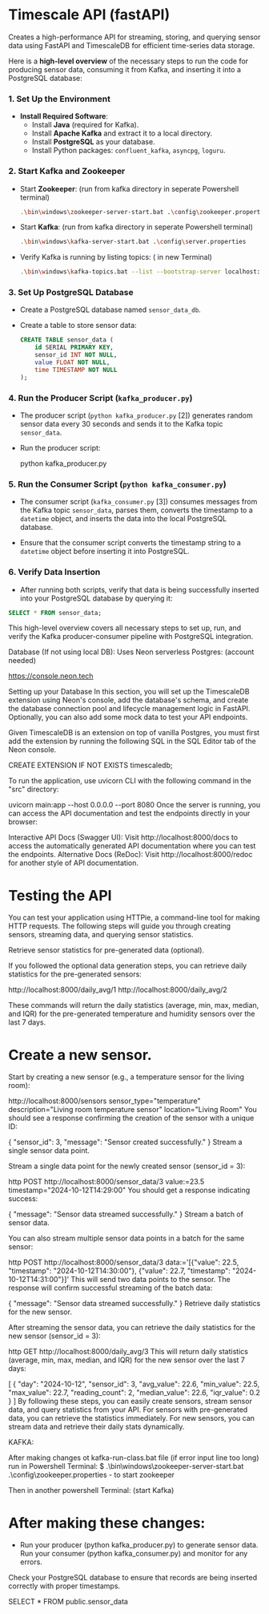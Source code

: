# Timescale API (fastAPI)


Creates a high-performance API for streaming, storing, and querying sensor data using FastAPI and TimescaleDB for efficient time-series data storage.


Here is a **high-level overview** of the necessary steps to run the code for producing sensor data, consuming it from Kafka, and inserting it into a PostgreSQL database:

### **1. Set Up the Environment**

- **Install Required Software**:
  - Install **Java** (required for Kafka).
  - Install **Apache Kafka** and extract it to a local directory.
  - Install **PostgreSQL** as your database.
  - Install Python packages: `confluent_kafka`, `asyncpg`, `loguru`.

### **2. Start Kafka and Zookeeper**

- Start **Zookeeper**: (run from kafka directory in seperate Powershell terminal)
  ```bash
  .\bin\windows\zookeeper-server-start.bat .\config\zookeeper.properties
  ```
  
- Start **Kafka**: (run from kafka directory in seperate Powershell terminal)
  ```bash
  .\bin\windows\kafka-server-start.bat .\config\server.properties
  ```

- Verify Kafka is running by listing topics: ( in new Terminal)
  ```bash
  .\bin\windows\kafka-topics.bat --list --bootstrap-server localhost:9092
  ```

### **3. Set Up PostgreSQL Database**

- Create a PostgreSQL database named `sensor_data_db`.
  
- Create a table to store sensor data:
  ```sql
  CREATE TABLE sensor_data (
      id SERIAL PRIMARY KEY,
      sensor_id INT NOT NULL,
      value FLOAT NOT NULL,
      time TIMESTAMP NOT NULL
  );
  ```

### **4. Run the Producer Script (`kafka_producer.py`)**

- The producer script (`python kafka_producer.py` [2]) generates random sensor data every 30 seconds and sends it to the Kafka topic `sensor_data`.

- Run the producer script:
 
  python kafka_producer.py
 

### **5. Run the Consumer Script (`python kafka_consumer.py`)**

- The consumer script (`kafka_consumer.py` [3]) consumes messages from the Kafka topic `sensor_data`, parses them, converts the timestamp to a `datetime` object, and inserts the data into the local PostgreSQL database.

- Ensure that the consumer script converts the timestamp string to a `datetime` object before inserting it into PostgreSQL.

### **6. Verify Data Insertion**

- After running both scripts, verify that data is being successfully inserted into your PostgreSQL database by querying it:

```sql
SELECT * FROM sensor_data;
```

This high-level overview covers all necessary steps to set up, run, and verify the Kafka producer-consumer pipeline with PostgreSQL integration.


Database (If not using local DB): 
Uses Neon serverless Postgres: (account needed)

https://console.neon.tech

Setting up your Database
In this section, you will set up the TimescaleDB extension using Neon's console, add the database's schema, and create the database connection pool and lifecycle management logic in FastAPI. Optionally, you can also add some mock data to test your API endpoints.

Given TimescaleDB is an extension on top of vanilla Postgres, you must first add the extension by running the following SQL in the SQL Editor tab of the Neon console.

CREATE EXTENSION IF NOT EXISTS timescaledb;


To run the application, use uvicorn CLI with the following command in the "src" directory:

uvicorn main:app --host 0.0.0.0 --port 8080
Once the server is running, you can access the API documentation and test the endpoints directly in your browser:

Interactive API Docs (Swagger UI):
Visit http://localhost:8000/docs to access the automatically generated API documentation where you can test the endpoints.
Alternative Docs (ReDoc):
Visit http://localhost:8000/redoc for another style of API documentation.


# Testing the API
You can test your application using HTTPie, a command-line tool for making HTTP requests. The following steps will guide you through creating sensors, streaming data, and querying sensor statistics.

Retrieve sensor statistics for pre-generated data (optional).

If you followed the optional data generation steps, you can retrieve daily statistics for the pre-generated sensors:

http://localhost:8000/daily_avg/1
http://localhost:8000/daily_avg/2

These commands will return the daily statistics (average, min, max, median, and IQR) for the pre-generated temperature and humidity sensors over the last 7 days.

# Create a new sensor.

Start by creating a new sensor (e.g., a temperature sensor for the living room):

http://localhost:8000/sensors sensor_type="temperature" description="Living room temperature sensor" location="Living Room"
You should see a response confirming the creation of the sensor with a unique ID:

{
  "sensor_id": 3,
  "message": "Sensor created successfully."
}
Stream a single sensor data point.

Stream a single data point for the newly created sensor (sensor_id = 3):

http POST http://localhost:8000/sensor_data/3 value:=23.5 timestamp="2024-10-12T14:29:00"
You should get a response indicating success:

{
  "message": "Sensor data streamed successfully."
}
Stream a batch of sensor data.

You can also stream multiple sensor data points in a batch for the same sensor:

http POST http://localhost:8000/sensor_data/3 data:='[{"value": 22.5, "timestamp": "2024-10-12T14:30:00"}, {"value": 22.7, "timestamp": "2024-10-12T14:31:00"}]'
This will send two data points to the sensor. The response will confirm successful streaming of the batch data:

{
  "message": "Sensor data streamed successfully."
}
Retrieve daily statistics for the new sensor.

After streaming the sensor data, you can retrieve the daily statistics for the new sensor (sensor_id = 3):

http GET http://localhost:8000/daily_avg/3
This will return daily statistics (average, min, max, median, and IQR) for the new sensor over the last 7 days:

[
  {
    "day": "2024-10-12",
    "sensor_id": 3,
    "avg_value": 22.6,
    "min_value": 22.5,
    "max_value": 22.7,
    "reading_count": 2,
    "median_value": 22.6,
    "iqr_value": 0.2
  }
]
By following these steps, you can easily create sensors, stream sensor data, and query statistics from your API. For sensors with pre-generated data, you can retrieve the statistics immediately. For new sensors, you can stream data and retrieve their daily stats dynamically.



KAFKA:

After making changes ot kafka-run-class.bat file (if error input line too long) 
run in Powershell Terminal: $ .\bin\windows\zookeeper-server-start.bat .\config\zookeeper.properties   - to start zookeeper

Then in another powershell Terminal: (start Kafka)


# After making these changes:
- Run your producer (python kafka_producer.py) to generate sensor data.
Run your consumer (python kafka_consumer.py) and monitor for any errors.

Check your PostgreSQL database to ensure that records are being inserted correctly with proper timestamps.

SELECT * FROM public.sensor_data

